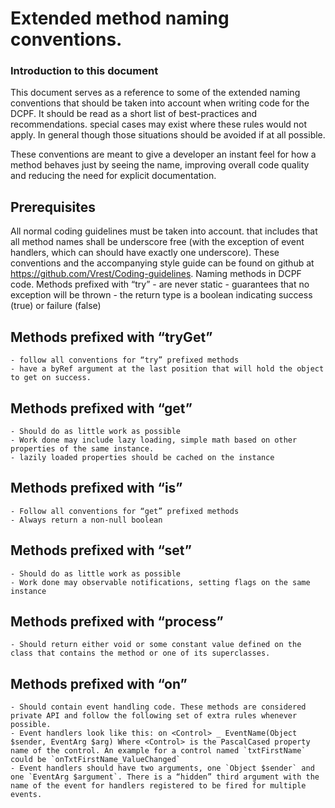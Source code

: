 # Extended method naming conventions.
### Introduction to this document
This document serves as a reference to some of the extended naming conventions that should be taken into account when writing code for the DCPF. It should be read as a short list of best-practices and recommendations. special cases may exist where these rules would not apply. In general though those situations should be avoided if at all possible.

These conventions are meant to give a developer an instant feel for how a method behaves just by seeing the name, improving overall code quality and reducing the need for explicit documentation.
## Prerequisites
All normal coding guidelines must be taken into account. that includes that all method names shall be underscore free (with the exception of event handlers, which can should have exactly one underscore). These conventions and the accompanying style guide can be found on github at https://github.com/Vrest/Coding-guidelines.
Naming methods in DCPF code.
Methods prefixed with “try” 
    - are never static
    - guarantees that no exception will be thrown
    - the return type is a boolean indicating success (true) or failure (false)

## Methods prefixed with “tryGet”
    - follow all conventions for “try” prefixed methods
    - have a byRef argument at the last position that will hold the object to get on success.

## Methods prefixed with “get”
    - Should do as little work as possible
    - Work done may include lazy loading, simple math based on other properties of the same instance.
    - lazily loaded properties should be cached on the instance

## Methods prefixed with “is”
    - Follow all conventions for “get” prefixed methods
    - Always return a non-null boolean

## Methods prefixed with “set”
    - Should do as little work as possible
    - Work done may observable notifications, setting flags on the same instance

## Methods prefixed with “process” 
    - Should return either void or some constant value defined on the class that contains the method or one of its superclasses.

## Methods prefixed with “on”
    - Should contain event handling code. These methods are considered private API and follow the following set of extra rules whenever possible.
    - Event handlers look like this: on <Control> _ EventName(Object $sender, EventArg $arg) Where <Control> is the PascalCased property name of the control. An example for a control named `txtFirstName` could be `onTxtFirstName_ValueChanged` 
    - Event handlers should have two arguments, one `Object $sender` and one `EventArg $argument`. There is a “hidden” third argument with the name of the event for handlers registered to be fired for multiple events.
